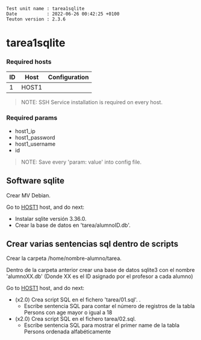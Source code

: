 ```
Test unit name : tarea1sqlite
Date           : 2022-06-26 00:42:25 +0100
Teuton version : 2.3.6
```

# tarea1sqlite

### Required hosts

| ID | Host | Configuration |
| --- | --- | --- |
| 1 | HOST1 |  |

> NOTE: SSH Service installation is required on every host.

### Required params
* host1_ip
* host1_password
* host1_username
* id

> NOTE: Save every 'param: value' into config file.

## Software sqlite

Crear MV Debian.

Go to [HOST1](#required-hosts) host, and do next:
* Instalar sqlite versión 3.36.0.
* Crear la base de datos en 'tarea/alumnoID.db'.

## Crear varias sentencias sql dentro de scripts

Crear la carpeta /home/nombre-alumno/tarea.

Dentro de la carpeta anterior crear una base de datos sqlite3 con el nombre 'alumnoXX.db'
(Donde XX es el ID asignado por el profesor a cada alumno)

Go to [HOST1](#required-hosts) host, and do next:
* (x2.0) Crea script SQL en el fichero 'tarea/01.sql'.
.
    * Escribe sentencia SQL para contar el número de registros de la tabla Persons con age mayor o igual a 18
* (x2.0) Crea script SQL en el fichero tarea/02.sql.
    * Escribe sentencia SQL para mostrar el primer name de la tabla Persons ordenada alfabéticamente
